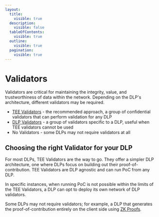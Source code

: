 ```yaml
---
layout:
  title:
    visible: true
  description:
    visible: false
  tableOfContents:
    visible: true
  outline:
    visible: true
  pagination:
    visible: true
---
```


# Validators

Validators are critical for maintaining the integrity, value, and trustworthiness of data within the network. Depending on the DLP's architecture, different validators may be required.

* [TEE Validators](../../developers/create-a-data-liquidity-pool-dlp/satya-validators.md) - the recommended approach, a group of confidential validators that can perform validation for any DLP
* [DLP Validators](../../developers/create-a-data-liquidity-pool-dlp/dlp-validators/) - a group of validators specific to a DLP, useful when TEE validators cannot be used
* No Validators - some DLPs may not require validators at all

## Choosing the right Validator for your DLP

For most DLPs, TEE Validators are the way to go. They offer a simpler DLP architecture, one where DLPs focus on building out their proof-of-contribution. TEE Validators are DLP agnostic and can run PoC from any DLP.&#x20;

In specific instances, when running PoC is not possible within the limits of the TEE Validators, a DLP can opt to deploy its own network of DLP validators.&#x20;

Some DLPs may not require validators; for example, a DLP that generates the proof-of-contribution entirely on the client side using [ZK Proofs](../key-elements/proof-of-contribution/zero-knowledge-proof-of-contribution.md).
